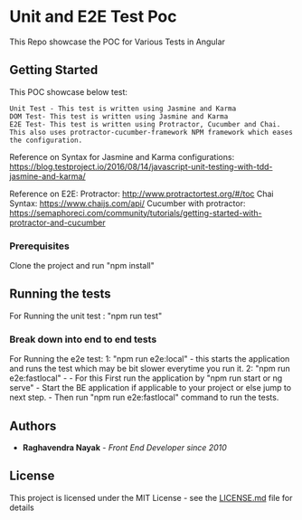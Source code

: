 # Unit and E2E Test Poc

This Repo showcase the POC for Various Tests in Angular

## Getting Started

This POC showcase below test:
```
Unit Test - This test is written using Jasmine and Karma
DOM Test- This test is written using Jasmine and Karma
E2E Test- This test is written using Protractor, Cucumber and Chai. This also uses protractor-cucumber-framework NPM framework which eases the configuration.
```

Reference on Syntax for Jasmine and Karma configurations: https://blog.testproject.io/2016/08/14/javascript-unit-testing-with-tdd-jasmine-and-karma/

Reference on E2E:
Protractor: http://www.protractortest.org/#/toc
Chai Syntax: https://www.chaijs.com/api/
Cucumber with protractor: https://semaphoreci.com/community/tutorials/getting-started-with-protractor-and-cucumber

### Prerequisites

Clone the project and run "npm install"

## Running the tests

For Running the unit test : "npm run test"

### Break down into end to end tests

For Running the e2e test: 
1:  "npm run e2e:local" - this starts the application and runs the test which may be bit slower everytime you run it.
2:  "npm run e2e:fastlocal" - 
        - For this First run the application by "npm run start or ng serve"
        - Start the BE application if applicable to your project or else jump to next step.
        - Then run "npm run e2e:fastlocal" command to run the tests.

## Authors

* **Raghavendra Nayak** - *Front End Developer since 2010*

## License

This project is licensed under the MIT License - see the [LICENSE.md](LICENSE.md) file for details
